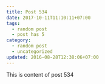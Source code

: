 ```yaml
---
title: Post 534
date: 2017-10-11T11:10:11+07:00
tags:
  - random post
  - post has 5
category:
  - random post
  - uncategorized
updated: 2016-08-28T12:38:06+07:00
---
```

This is content of post 534